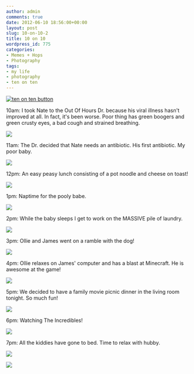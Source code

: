 ```yaml
---
author: admin
comments: true
date: 2012-06-10 18:56:00+00:00
layout: post
slug: 10-on-10-2
title: 10 on 10
wordpress_id: 775
categories:
- Memes + Hops
- Photography
tags:
- my life
- photography
- ten on ten
---
```


[![ten on ten button](http://i1116.photobucket.com/albums/k578/rebagough/Screenshot2010-10-11at110042AM.png)](http://www.rebekahgough.blogspot.com/)

  


10am: I took Nate to the Out Of Hours Dr. because his viral illness hasn't improved at all.  In fact, it's been worse.  Poor thing has green boogers and green crusty eyes, a bad cough and strained breathing.

[![](http://www.outmumbered.com/wp-content/uploads/2012/07/00ea1bf2b2e911e1b9f1123138140926_7.jpg?w=300)](http://www.outmumbered.com/wp-content/uploads/2012/07/00ea1bf2b2e911e1b9f1123138140926_7.jpg)

  
11am: The Dr. decided that Nate needs an antibiotic.  His first antibiotic.  My poor baby.  


[![](http://outmumbered1.files.wordpress.com/2012/06/0df50258b32511e1be6a12313820455d_7.jpg?w=300)](http://outmumbered1.files.wordpress.com/2012/06/0df50258b32511e1be6a12313820455d_7.jpg)

  
12pm: An easy peasy lunch consisting of a pot noodle and cheese on toast!  


[![](http://outmumbered1.files.wordpress.com/2012/06/380477ccb2ee11e188131231381b5c25_7.jpg?w=300)](http://outmumbered1.files.wordpress.com/2012/06/380477ccb2ee11e188131231381b5c25_7.jpg)

  


1pm: Naptime for the pooly babe.

[![](http://www.outmumbered.com/wp-content/uploads/2012/07/72281a8cb32311e18bb812313804a181_7.jpg?w=300)](http://www.outmumbered.com/wp-content/uploads/2012/07/72281a8cb32311e18bb812313804a181_7.jpg)

  
2pm: While the baby sleeps I get to work on the MASSIVE pile of laundry.  


[![](http://outmumbered1.files.wordpress.com/2012/06/277ca29eb32511e1bf341231380f8a12_7.jpg?w=300)](http://outmumbered1.files.wordpress.com/2012/06/277ca29eb32511e1bf341231380f8a12_7.jpg)

  


3pm: Ollie and James went on a ramble with the dog!

[![](http://outmumbered1.files.wordpress.com/2012/06/3a3f494ab32511e188131231381b5c25_7.jpg?w=300)](http://outmumbered1.files.wordpress.com/2012/06/3a3f494ab32511e188131231381b5c25_7.jpg)

  
4pm: Ollie relaxes on James' computer and has a blast at Minecraft.  He is awesome at the game!  


[![](http://outmumbered1.files.wordpress.com/2012/06/574f5f70b32511e1a39b1231381b7ba1_7.jpg?w=300)](http://outmumbered1.files.wordpress.com/2012/06/574f5f70b32511e1a39b1231381b7ba1_7.jpg)

  


5pm: We decided to have a family movie picnic dinner in the living room tonight. So much fun!  


[![](http://www.outmumbered.com/wp-content/uploads/2012/07/79c8f796b32511e1a39b1231381b7ba1_7.jpg?w=300)](http://www.outmumbered.com/wp-content/uploads/2012/07/79c8f796b32511e1a39b1231381b7ba1_7.jpg)

  


6pm: Watching The Incredibles!  


[![](http://outmumbered1.files.wordpress.com/2012/06/9f6e9b90b32511e1a9f71231382044a1_7.jpg?w=300)](http://outmumbered1.files.wordpress.com/2012/06/9f6e9b90b32511e1a9f71231382044a1_7.jpg)

  


7pm:  All the kiddies have gone to bed.  Time to relax with hubby.

[![](http://outmumbered1.files.wordpress.com/2012/06/9b0dac86b33311e1a39b1231381b7ba1_7.jpg?w=300)](http://outmumbered1.files.wordpress.com/2012/06/9b0dac86b33311e1a39b1231381b7ba1_7.jpg)

![](https://blogger.googleusercontent.com/tracker/251139911615938991-4088305928667512302?l=www.outmumbered.com)
